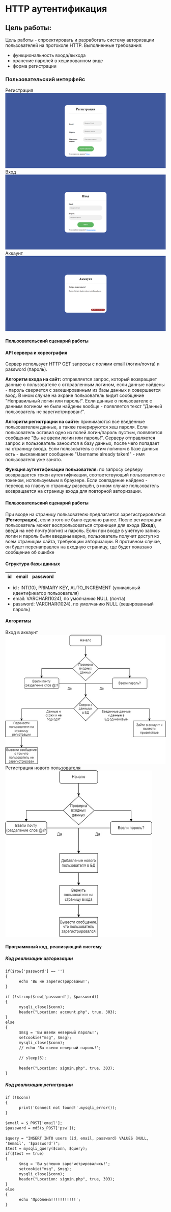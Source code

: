 # HTTP аутентификация

## Цель работы:
Цель работы - спроектировать и разработать систему авторизации пользователей на протоколе HTTP. Выполненные требования:
- функциональность входа/выхода
- хранение паролей в хешированном виде
- форма регистрации

### Пользовательский интерфейс
Регистрация![](reg.png)
Вход![](auth.png)
Аккаунт![](account.png)

#### Пользовательский сценарий работы

#### API сервера и хореография
Сервер использует HTTP GET запросы с полями email (логин/почта) и password (пароль). 

**Алгоритм входа на сайт:**
отправляется запрос, который возвращает данные о пользователе с отправленным логином, если данные найдены - пароль сверяется с захешированным из базы данных и совершается вход. В ином случае на экране пользователь видит сообщение "Неправильный логин или пароль!". Если данные о пользователе с данным логином не были найдены вообще - появляется текст "Данный пользователь не зарегистрирован!".

**Алгоритм регистрации на сайте:**
принимаются все введённые пользователем данные, а также генерируются хеш пароля. Если пользователь оставил одно из полей логин/пароль пустым, появляется сообщение "Вы не ввели логин или пароль!". Серверу отправляется запрос и пользователь заносится в базу данных, после чего попадает на страницу входа. Если пользователь с этим логином в базе данных есть - выскакивает сообщение "Username already taken!" - имя пользователя уже занято.

**Функция аутентификации пользователя:**
по запросу серверу возвращается токен аутентификации, соответствующий пользователю с токеном, используемым в браузере. Если совпадение найдено - переход на главную страницу разрешён, в ином случае пользователь возвращается на страницу входа для повторной авторизации.

#### Пользовательский сценарий работы
При входе на страницу пользователю предлагается зарегистрироваться (**Регистрация**), если этого не было сделано ранее. После регистрации пользователь может воспрользоваться страницея для входа (**Вход**), введя на неё почту(логин) и пароль. Если при входе в учётную запись логин и пароль были введены верно, пользователь получит доступ ко всем страницам сайта, требующим авторизации. В противном случае, он будет перенаправлен на входную страницу, где будет показано сообщение об ошибке

#### Структура базы данных
| id | email | password |
| -- | ----- | -------- |
- id : INT(10), PRIMARY KEY, AUTO_INCREMENT
(уникальный идентификатор пользователя)
- email: VARCHAR(1024), по умолчанию NULL
(почта)
- password: VARCHAR(1024), по умолчанию NULL
(хешированный пароль)

#### Алгоритмы
Вход в аккаунт![login.jpg](login.jpg)
Регистрация нового пользователя![signup.jpg](signup.jpg)

#### Программный код, реализующий систему

##### Код реализации авторизации
```
if($row['password'] == '')
{
      echo 'Вы не зарегистрированы!';
}

if (!strcmp($row['password'], $password))
{
      mysqli_close($conn);
      header("Location: account.php", true, 303);
}
else
{
      $msg = 'Вы ввели неверный пароль!';
      setcookie("msg", $msg);
      mysqli_close($conn);
      // echo 'Вы ввели неверный пароль!';

      // sleep(5);

      header("Location: signin.php", true, 303);
}
```
##### Код реализации регистрации
```
if (!$conn)
{
      print('Connect not found!'.mysqli_error());
}

$email = $_POST['email'];
$password = md5($_POST['psw']);

$query = "INSERT INTO users (id, email, password) VALUES (NULL, '$email', '$password')";
$test = mysqli_query($conn, $query);
if($test == true)
{
      $msg = 'Вы успешно зарегистрировались!';
      setcookie("msg", $msg);
      mysqli_close($conn);
      header("Location: signin.php", true, 303);
}
else
{
      echo 'Проблема!!!!!!!!!!!';
}
```
